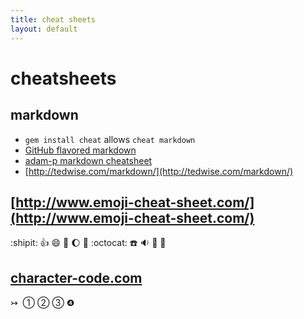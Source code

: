 ```yaml
---
title: cheat sheets
layout: default
---
```


# cheatsheets

## markdown
* ```gem install cheat``` allows ```cheat markdown```
* [GitHub flavored markdown](https://help.github.com/articles/github-flavored-markdown)
* [adam-p markdown cheatsheet](https://github.com/adam-p/markdown-here/wiki/Markdown-Cheatsheet)
* [http://tedwise.com/markdown/](http://tedwise.com/markdown/)

## [http://www.emoji-cheat-sheet.com/](http://www.emoji-cheat-sheet.com/)
:shipit: :thumbsup: :smile: :poop: :moon: :volcano: :octocat: :phone: :sound: :dvd: :ghost:
## [character-code.com](http://character-code.com/)  
&#8611;  &#131; &#10112; &#10113; &#10114; &#10105;
